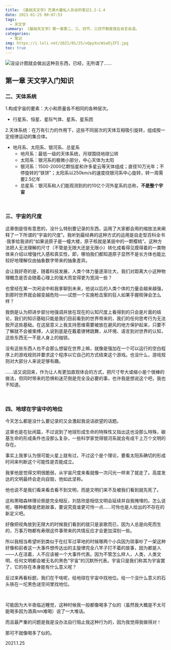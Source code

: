 ```yaml
---
title: 《基础天文学》充满大量私人杂谈的笔记1.2-1.4
date: 2021-01-25 00:07:53
tags:
  - 天文学
summary: 《基础天文学》第一章第二、三、四节，三四节都是我在自言自语。
categories: 
  - 笔记
img: https://i.loli.net/2021/01/25/xQpyXucWiwDjZFI.jpg
toc: true
---
```


![没设计图就会做出这种丑东西，已经，无所谓了……](https://i.loli.net/2021/02/12/nGeiVw8oR6W5O1D.png)

## 第一章 天文学入门知识

### 二、天体系统

1.构成宇宙的要素：大小和质量各不相同的各种层次。

* 行星系、恒星、星际气体、星系、星系团

2.天体系统：在万有引力的作用下，这些不同层次的天体互相吸引旋转，组成按一定规律运动的集合体。

<!-- more -->

* 地月系、太阳系、银河系、总星系
  * 地月系：最低一级的天体系统，月球围绕地球公转
  * 太阳系：银河系的极微小部分，中心天体为太阳
  * 银河系：1500-2000亿颗恒星和许多星云等天体组成；直径10万光年；不停旋转的“铁饼”；太阳系以250km/s的速度绕银河系中心旋转，转一周需要2.5亿年
  * 总星系：银河系和人们能观测到的约10亿个河外星系的总称，**不是整个宇宙**

<br/>

### 三、宇宙的尺度

这章倒是怪有意思的，没什么特别要记录的东西，运用了大家都会用的缩放法来阐释了一下所谓的“宇宙的尺度”。我听到最经典的这种方式的运用是自走型百科全书·我爹给我讲的“如果说原子是一幢大楼，原子核就是某层中的一颗樱桃”。这种方法把人无法理解的尺寸（不管是无限大还是无限小）转化成看得见摸得着的一类物体来介绍以增强代入感和真实性，即，哪怕我们都知道原子显然不是长方体也能比较好地理解仅由抽象数字带来的抽象差异。

会让我好奇的是，随着科技发展，人类个体力量逐渐壮大，我们对距离大小这种物理概念是否会随着心理上的强大而变得更为宽阔一些？

也曾经在某一次闲谈中和我爹聊到未来，他说以后的人类个体的力量会越来越强，到那时世界就会越变越危险——试想一个实施枪击案的狂人如果手握核弹会怎么样？

我倒是认为把进步部分地强调并放在现在的认知尺度上看得到的只会是片面的结论，我们的知识基础只能是我们目前看到的世界带来的，我们的任何思考行为无法脱开这些基础。在这层意义上我支持思维需要被放在避风的地方保护起来，只要不了解就不会被束缚，人说到底是在戴着镣铐跳舞，从环境、语言到对世界的认知，这些东西无一不是人身上的枷锁。

没有这些东西人也不会那么想留在世界上嘛，就像是强加在一个可以运行的空白程序上的游戏规则并要求这个程序以它自己的方式结束这个游戏。也没什么，游戏规则对大部分人来说足够有趣。

……话又说回来，作为让人有更加直观体会的方式，把尺寸夸大或缩小是个很棒的做法，但同时带来的恐惧和迷茫倒是完全没必要的事，也许我是想说这个吧，我也不知道。

<br/>

### 四、地球在宇宙中的地位

今天怎么都是没什么要记录的又会激起我说话欲望的话题。

这章也是在扯闲篇，不过说到了地球形成生命的特殊性又指出这也没那么特殊，碳基生命的形成条件也没那么复杂，一些科学家觉得银河系就会有成千上万个文明的存在。

事实上我爹认为很可能火星上就有过，不过这个是个理论，要看太阳系确切的形成时间来判断这个可能性是否能成立。

我爹他是觉得文明很脆弱，从宇宙尺度来看就像一次闪光一样来了就走了。高度发达的文明最终会走向自毁，他如此坚称。

他也说不是我们看来看去看不到文明，而是文明们来不及被我们看到就先死了。

这和黑暗森林理论倒是完全相反，刘慈欣是相信文明会延续并自我掩埋的。怎么说呢，哪种都像是悲剧故事，要说究竟谁更可怜一点……可怜也是人给出的不存在的新定义吧。

好像把视角放到无限大的时候我们看到的就只是哀歌而已，因为人总是向死而生的，万事万物都有寿限这件事带来的共情反应才会更加深刻一些。

所以我相当希望听到类似于在红军过草地的时候哪两个小兵因为琐事吵了一架这种好像和前者这一大事件想传达出的主旋律完全八竿子打不着的故事，因为都是人——人在活着，人不应该被一个大事件代表。因为不管怎么样人，人类，人类文明，任何文明都会被无名的黑色“宇宙”的沉默所代表。宇宙只是我们称其为宇宙罢了，它的存在本身能有什么意义呢？

反过来再看标题，我们在干啥呢，给地球在宇宙中找地位。给一个没什么意义的石头铁在一坨黑色谜空间里找地位。

<br/>

可能因为大半夜临近睡觉，这种时候我一般都像喝多了似的（虽然我大概是不太可能喝多因为酒真nm难喝）说了一大堆话。

而且最严重的问题是我是没办法自行阻止我这种行为的，因为我觉得我做得对！

那可不就像喝多了似的。

2021.1.25